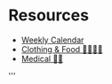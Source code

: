 # Resources

- [Weekly Calendar](calendar.html)  
- [Clothing & Food 👕👖🥘🥗](clothingandfood.md)  
- [Medical 🥼💉](medical.md)














'''
